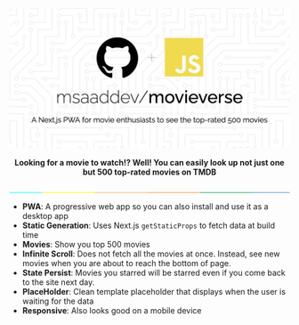 ![cover](assets/cover.jpeg)

<div align="center">
	<strong>Looking for a movie to watch!? Well! You can easily look up not just one but 500 top-rated movies on TMDB</strong>
</div>

![separartor](assets/separate.jpg)

- **PWA**: A progressive web app so you can also install and use it as a desktop app
- **Static Generation**: Uses Next.js `getStaticProps` to fetch data at build time
- **Movies**: Show you top 500 movies
- **Infinite Scroll**: Does not fetch all the movies at once. Instead, see new movies when you are about to reach the bottom of page.
- **State Persist**: Movies you starred will be starred even if you come back to the site next day.
- **PlaceHolder**: Clean template placeholder that displays when the user is waiting for the data
- **Responsive**: Also looks good on a mobile device
